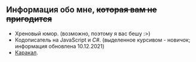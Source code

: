 ## Информация обо мне, ~~которая вам не пригодится~~

- Хреновый юмор. (возможно, поэтому я вас бешу :>)
- Кодописатель на JavaScript и *C#*. (выделенное курсивом - новичок; информация обновлена 10.12.2021)
- [Каракал](https://ru.wikipedia.org/wiki/Каракал).
